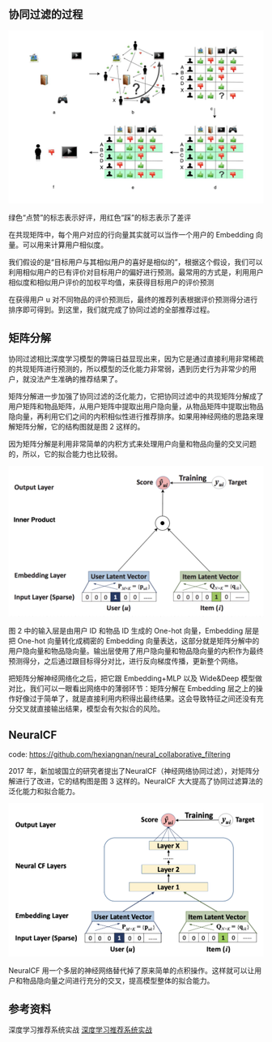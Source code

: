 ## 协同过滤的过程

![img](img/3960001f6c049652160cb16ff3ddee42.jpg)

绿色“点赞”的标志表示好评，用红色“踩”的标志表示了差评

在共现矩阵中，每个用户对应的行向量其实就可以当作一个用户的 Embedding 向量。可以用来计算用户相似度。

我们假设的是“目标用户与其相似用户的喜好是相似的”，根据这个假设，我们可以利用相似用户的已有评价对目标用户的偏好进行预测。最常用的方式是，利用用户相似度和相似用户评价的加权平均值，来获得目标用户的评价预测

在获得用户 u 对不同物品的评价预测后，最终的推荐列表根据评价预测得分进行排序即可得到。到这里，我们就完成了协同过滤的全部推荐过程。

## 矩阵分解

协同过滤相比深度学习模型的弊端日益显现出来，因为它是通过直接利用非常稀疏的共现矩阵进行预测的，所以模型的泛化能力非常弱，遇到历史行为非常少的用户，就没法产生准确的推荐结果了。

矩阵分解进一步加强了协同过滤的泛化能力，它把协同过滤中的共现矩阵分解成了用户矩阵和物品矩阵，从用户矩阵中提取出用户隐向量，从物品矩阵中提取出物品隐向量，再利用它们之间的内积相似性进行推荐排序。如果用神经网络的思路来理解矩阵分解，它的结构图就是图 2 这样的。

因为矩阵分解是利用非常简单的内积方式来处理用户向量和物品向量的交叉问题的，所以，它的拟合能力也比较弱。


![img](img/e61aa1d0d6c75230ff75c2fb698083bd.jpg)

图 2 中的输入层是由用户 ID 和物品 ID 生成的 One-hot 向量，Embedding 层是把 One-hot 向量转化成稠密的 Embedding 向量表达，这部分就是矩阵分解中的用户隐向量和物品隐向量。输出层使用了用户隐向量和物品隐向量的内积作为最终预测得分，之后通过跟目标得分对比，进行反向梯度传播，更新整个网络。

把矩阵分解神经网络化之后，把它跟 Embedding+MLP 以及 Wide&Deep 模型做对比，我们可以一眼看出网络中的薄弱环节：矩阵分解在 Embedding 层之上的操作好像过于简单了，就是直接利用内积得出最终结果。这会导致特征之间还没有充分交叉就直接输出结果，模型会有欠拟合的风险。

## NeuralCF

code: https://github.com/hexiangnan/neural_collaborative_filtering

2017 年，新加坡国立的研究者提出了NeuralCF（神经网络协同过滤），对矩阵分解进行了改进，它的结构图是图 3 这样的。NeuralCF 大大提高了协同过滤算法的泛化能力和拟合能力。

![img](img/5ff301f11e686eedbacd69dee184312c.jpg)

NeuralCF 用一个多层的神经网络替代掉了原来简单的点积操作。这样就可以让用户和物品隐向量之间进行充分的交叉，提高模型整体的拟合能力。




## 参考资料

深度学习推荐系统实战 [深度学习推荐系统实战](../深度学习推荐系统实战.md)




